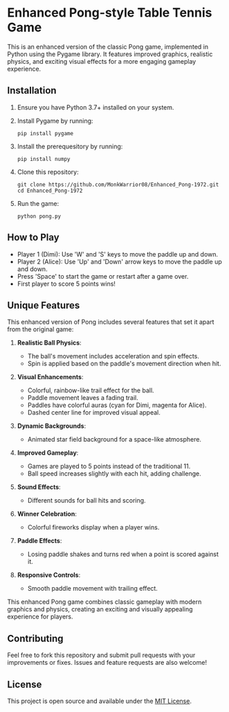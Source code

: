 # Enhanced Pong-style Table Tennis Game

This is an enhanced version of the classic Pong game, implemented in Python using the Pygame library. It features improved graphics, realistic physics, and exciting visual effects for a more engaging gameplay experience.

## Installation

1. Ensure you have Python 3.7+ installed on your system.

2. Install Pygame by running:
   ```
   pip install pygame
   ```

3. Install the prerequesitory by running:
   ```
   pip install numpy
   ```

4. Clone this repository:
   ```
   git clone https://github.com/MonkWarrior08/Enhanced_Pong-1972.git
   cd Enhanced_Pong-1972
   ```

6. Run the game:
   ```
   python pong.py
   ```

## How to Play

- Player 1 (Dimi): Use 'W' and 'S' keys to move the paddle up and down.
- Player 2 (Alice): Use 'Up' and 'Down' arrow keys to move the paddle up and down.
- Press 'Space' to start the game or restart after a game over.
- First player to score 5 points wins!

## Unique Features

This enhanced version of Pong includes several features that set it apart from the original game:

1. **Realistic Ball Physics**: 
   - The ball's movement includes acceleration and spin effects.
   - Spin is applied based on the paddle's movement direction when hit.

2. **Visual Enhancements**:
   - Colorful, rainbow-like trail effect for the ball.
   - Paddle movement leaves a fading trail.
   - Paddles have colorful auras (cyan for Dimi, magenta for Alice).
   - Dashed center line for improved visual appeal.

3. **Dynamic Backgrounds**:
   - Animated star field background for a space-like atmosphere.

4. **Improved Gameplay**:
   - Games are played to 5 points instead of the traditional 11.
   - Ball speed increases slightly with each hit, adding challenge.

5. **Sound Effects**:
   - Different sounds for ball hits and scoring.

6. **Winner Celebration**:
   - Colorful fireworks display when a player wins.

7. **Paddle Effects**:
   - Losing paddle shakes and turns red when a point is scored against it.

8. **Responsive Controls**:
   - Smooth paddle movement with trailing effect.

This enhanced Pong game combines classic gameplay with modern graphics and physics, creating an exciting and visually appealing experience for players.

## Contributing

Feel free to fork this repository and submit pull requests with your improvements or fixes. Issues and feature requests are also welcome!

## License

This project is open source and available under the [MIT License](LICENSE).

